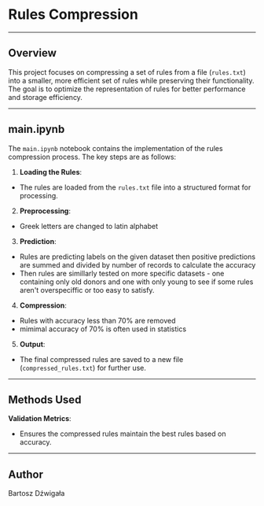 # Rules Compression

---

## Overview

This project focuses on compressing a set of rules from a file (`rules.txt`) into a smaller, more efficient set of rules while preserving their functionality. The goal is to optimize the representation of rules for better performance and storage efficiency.

---

## main.ipynb

The `main.ipynb` notebook contains the implementation of the rules compression process. The key steps are as follows:

1. **Loading the Rules**:
- The rules are loaded from the `rules.txt` file into a structured format for processing.

2. **Preprocessing**:
- Greek letters are changed to latin alphabet

3. **Prediction**:
- Rules are predicting labels on the given dataset then positive predictions are summed and divided by number of records to calculate the accuracy
- Then rules are simillarly tested on more specific datasets - one containing only old donors and one with only young to see if some rules aren't overspeciffic or too easy to satisfy.
4. **Compression**:
- Rules with accuracy less than 70% are removed
- mimimal accuracy of 70% is often used in statistics
5. **Output**:
- The final compressed rules are saved to a new file (`compressed_rules.txt`) for further use.

---

## Methods Used

 **Validation Metrics**:
- Ensures the compressed rules maintain the best rules based on accuracy.

---

## Author

Bartosz Dźwigała
